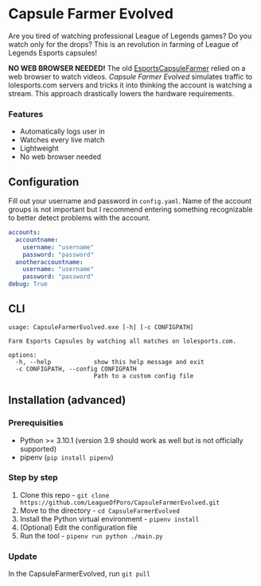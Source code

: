 # Capsule Farmer Evolved

Are you tired of watching professional League of Legends games? Do you watch only for the drops? This is an revolution in farming of League of Legends Esports capsules!

**NO WEB BROWSER NEEDED!** The old [EsportsCapsuleFarmer](https://github.com/LeagueOfPoro/EsportsCapsuleFarmer) relied on a web browser to watch videos. *Capsule Farmer Evolved* simulates traffic to lolesports.com servers and tricks it into thinking the account is watching a stream. This approach drastically lowers the hardware requirements.

### Features
- Automatically logs user in
- Watches every live match
- Lightweight
- No web browser needed

## Configuration
Fill out your username and password in `config.yaml`. Name of the account groups is not important but I recommend entering something recognizable to better detect problems with the account. 
```yaml
accounts:
  accountname:
    username: "username"
    password: "password"
  anotheraccountname:
    username: "username"
    password: "password"
debug: True
```

## CLI
```
usage: CapsuleFarmerEvolved.exe [-h] [-c CONFIGPATH]

Farm Esports Capsules by watching all matches on lolesports.com.

options:
  -h, --help            show this help message and exit
  -c CONFIGPATH, --config CONFIGPATH
                        Path to a custom config file
```                        
## Installation (advanced)

### Prerequisities
- Python >= 3.10.1 (version 3.9 should work as well but is not officially supported)
- pipenv (`pip install pipenv`)

### Step by step
1. Clone this repo - `git clone https://github.com/LeagueOfPoro/CapsuleFarmerEvolved.git`
2. Move to the directory -  `cd CapsuleFarmerEvolved`
3. Install the Python virtual environment - `pipenv install`
4. (Optional) Edit the configuration file
5. Run the tool - `pipenv run python ./main.py`

### Update
In the CapsuleFarmerEvolved, run `git pull`

